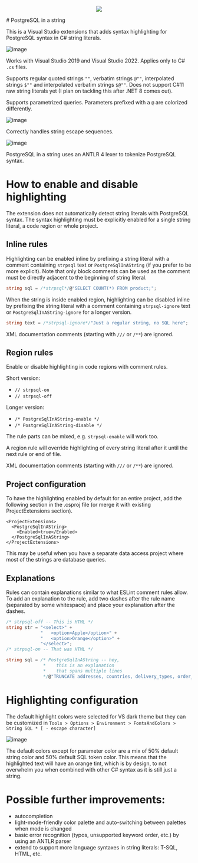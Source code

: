 <p align="center">
  <img src="https://github.com/JakubJanowski/PostgreSqlInAString/assets/19607303/7f494f51-7f97-4812-8d9c-9156a0a4d2c9" />
</p>
  # PostgreSQL in a string


This is a Visual Studio extensions that adds syntax highlighting for PostgreSQL syntax in C# string literals.

![image](https://github.com/JakubJanowski/PostgreSqlInAString/assets/19607303/20878f6b-f245-476e-81b2-797a33c09395)

Works with Visual Studio 2019 and Visual Studio 2022. Applies only to C# `.cs` files.

Supports regular quoted strings `""`, verbatim strings `@""`, interpolated strings `$""` and interpolated verbatim strings `$@""`. Does not support C#11 raw string literals yet (I plan on tackling this after .NET 8 comes out).

Supports parametrized queries. Parameters prefixed with a `@` are colorized differently.

![image](https://github.com/JakubJanowski/PostgreSqlInAString/assets/19607303/94f1fa75-03f2-492e-9fa7-2af0e5ecdeae)

Correctly handles string escape sequences.

![image](https://github.com/JakubJanowski/PostgreSqlInAString/assets/19607303/5b8faa97-68d0-4140-9a6b-41dc25cea79f)

PostgreSQL in a string uses an ANTLR 4 lexer to tokenize PostgreSQL syntax.


# How to enable and disable highlighting

The extension does not automatically detect string literals with PostgreSQL syntax. The syntax highlighting must be explicitly enabled for a single string literal, a code region or whole project.

## Inline rules

Highlighting can be enabled inline by prefixing a string literal with a comment containing `strpsql` text or `PostgreSqlInAString` (if you prefer to be more explicit). Note that only block comments can be used as the comment must be directly adjacent to the beginning of string literal.
```C#
string sql = /*strpsql*/@"SELECT COUNT(*) FROM product;";
```
When the string is inside enabled region, highlighting can be disabled inline by prefixing the string literal with a comment containing `strpsql-ignore` text or `PostgreSqlInAString-ignore` for a longer version.
```C#
string text = /*strpsql-ignore*/"Just a regular string, no SQL here";
```

XML documentation comments (starting with `///` or `/**`) are ignored.

## Region rules

Enable or disable highlighting in code regions with comment rules.

Short version:
- `// strpsql-on `
- `// strpsql-off `

Longer version:
- `/* PostgreSqlInAString-enable */`
- `/* PostgreSqlInAString-disable */`


The rule parts can be mixed, e.g. `strpsql-enable` will work too.

A region rule will override highlighting of every string literal after it until the next rule or end of file.

XML documentation comments (starting with `///` or `/**`) are ignored.

## Project configuration

To have the highlighting enabled by default for an entire project, add the following section in the .csproj file (or merge it with existing ProjectExtensions section).
```
<ProjectExtensions>
  <PostgreSqlInAString>
    <Enabled>true</Enabled>
  </PostgreSqlInAString>
</ProjectExtensions>
```

This may be useful when you have a separate data access project where most of the strings are database queries.

## Explanations
Rules can contain explanations similar to what ESLint comment rules allow. To add an explanation to the rule, add two dashes after the rule name (separated by some whitespace) and place your explanation after the dashes.

``` C#
/* strpsql-off -- This is HTML */
string str = "<select>" +
             "   <option>Apple</option>" +
             "   <option>Orange</option>" +
             "</select>";
/* strpsql-on -- That was HTML */
```

```C#
string sql = /* PostgreSqlInAString -- hey, 
              *    this is an explanation
              *    that spans multiple lines
              */@"TRUNCATE addresses, countries, delivery_types, order_products, orders, payment_types, products RESTART IDENTITY;";
```


# Highlighting configuration

The default highlight colors were selected for VS dark theme but they can be customized in `Tools > Options > Environment > FontsAndColors > String SQL * [ - escape character]`

![image](https://github.com/JakubJanowski/PostgreSqlInAString/assets/19607303/7b5ed2e4-240e-4348-afb8-8b3ed53e0631)

The default colors except for parameter color are a mix of 50% default string color and 50% default SQL token color. This means that the highlighted text will have an orange tint, which is by design, to not overwhelm you when combined with other C# syntax as it is still just a string.


# Possible further improvements: 
- autocompletion
- light-mode-friendly color palette and auto-switching between palettes when mode is changed
- basic error recognition (typos, unsupported keyword order, etc.) by using an ANTLR parser
- extend to support more language syntaxes in string literals: T-SQL, HTML, etc.
